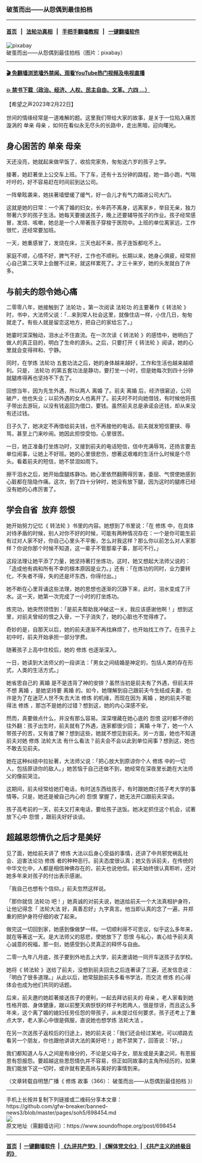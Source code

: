 ### 破茧而出——从怨偶到最佳拍档
------------------------

#### [首页](https://github.com/gfw-breaker/banned-news3/blob/master/README.md) &nbsp;&nbsp;|&nbsp;&nbsp; [法轮功真相](https://github.com/begood0513/basic/blob/master/README.md)  &nbsp;&nbsp;|&nbsp;&nbsp; [手把手翻墙教程](https://github.com/gfw-breaker/guides/wiki)  &nbsp;&nbsp;|&nbsp;&nbsp; [一键翻墙软件](https://github.com/gfw-breaker/nogfw/blob/master/README.md)  



<div><img alt="pixabay" src="https://img.soundofhope.org/2023-02/1677097781796.jpg"/>
<br/><figcaption class="caption">
 破茧而出——从怨偶到最佳拍档（图片：pixabay）
</figcaption></div><hr/>

#### [ 🎬  免翻墙浏览墙外禁闻、观看YouTube热门视频及电视直播](https://github.com/gfw-breaker/HelloWorld)

#### [ 💥  禁书下载（政治、经济、人权、民主自由、文革、六四 ...）](https://github.com/gfw-breaker/books/blob/master/README.md)

<div><div class="Content__Wrapper sc-1bvya0-0 elmmKw article_body" data-checkusr="" itemprop="articleBody">
 <div id="post_place_1">
 </div>
 <p class="meta-top">
  <span class="meta">
   【希望之声2023年2月22日】
  </span>
 </p>
 <p style="margin-top:16px;margin-bottom:16px">
  世间的情缘经常是一道难解的题。这里我们带给大家的故事，是关于一位陷入痛苦漩涡的
  <ok href="/term/841872">
   单亲
  </ok>
  <ok href="/term/2819">
   母亲
  </ok>
  ，如何在看似永无尽头的长路中，走出黑暗，迎向曙光。
 </p>
 <h2>
  身心困苦的
  <ok href="/term/841872">
   单亲
  </ok>
  <ok href="/term/2819">
   母亲
  </ok>
 </h2>
 <p>
  天还没亮，她就起来做早饭了，收拾完家务，匆匆送六岁的孩子上学。
 </p>
 <p>
  接著，她赶著坐上公交车上班。下了车，还有十五分钟的路程，她一路小跑，气喘吁吁的，好不容易赶在时间前到达公司。
 </p>
 <p>
  一阵晕眩袭来，她扶著墙壁缓了缓气，好一会儿才有气力踏进公司大门。
 </p>
 <p>
  这就是她的日常：一个离了婚的妇女，长年药不离身，远离家乡，举目无亲，独力带著六岁的孩子生活。她每天要接送孩子，晚上还要辅导孩子的作业。孩子经常感冒，发烧、咳嗽，她总是一个人带著孩子穿梭于医院中。上班的单位离家远，工作很忙，还经常要加班。
 </p>
 <p>
  一天，她重感冒了，发烧在床，三天也起不来，孩子连饭都吃不上。
 </p>
 <p>
  家庭不顺，心情不好，脾气不好，工作也不顺利。长期以来，她身心俱疲，经常担心自己第二天早上会醒不过来，就这样累死了。才三十来岁，她的头发就白了许多。
 </p>
 <h2>
  与前夫的怨令她心痛
 </h2>
 <p>
  二零零八年，她接触到了
  <ok href="/term/968">
   法轮功
  </ok>
  。第一次阅读
  <ok href="/term/968">
   法轮功
  </ok>
  的主要著作《
  <ok href="/term/4799">
   转法轮
  </ok>
  》时，书中，大法师父说：「…来到常人社会这里，就像住店一样，小住几日，匆匆就走了。有些人就是留恋这地方，把自己的家给忘了。」
 </p>
 <p>
  她霎时深深触动，泪水止不住直流。在一次次读《
  <ok href="/term/4799">
   转法轮
  </ok>
  》的感悟中，她明白了做人的真正目的，明白了生命的源头。之后，只要打开《
  <ok href="/term/4799">
   转法轮
  </ok>
  》阅读，她的心里就会变得祥和、宁静。
 </p>
 <p>
  同时，在学炼
  <ok href="/term/968">
   法轮功
  </ok>
  五套功法之后，她的身体越来越好，工作和生活也越来越顺利。只是，
  <ok href="/term/968">
   法轮功
  </ok>
  的第五套功法是静功，要打坐一小时，但是她每次到四十分钟就腿疼得再也坚持不下去了。
 </p>
 <p>
  回想当年，因为先生外遇，所以两人
  <ok href="/term/29590">
   离婚
  </ok>
  了。前夫
  <ok href="/term/29590">
   离婚
  </ok>
  后，经济很窘迫，公司破产，他也失业；以前外遇的女人也离开了。前夫时不时向她借钱，有时候他将孩子带出去游玩，以没有钱返回为借口，要钱。虽然前夫总是承诺会还钱，却从来没有还过钱。
 </p>
 <p>
  日子久了，她决定不再借给前夫钱，也不再接他的电话。前夫就发短信要挟、辱骂，甚至上门来吵闹。她因此担惊受怕，心里很苦。
 </p>
 <p>
  一日，她正准备打坐炼功时，又接到前夫的电话短信，信中充满辱骂，还扬言要去单位闹事，让她上不好班。她的心里很悲伤，想著这艰难的生活什么时候是个尽头。看着前夫的短信，她不禁泪如雨下。
 </p>
 <p>
  擦干泪水之后，她开始盘腿炼静功。她心里依然翻腾得厉害，委屈、气恨使她感到心脏都在隐隐作痛。这次，到了四十分钟时，她没有放下腿，因为这时的腿疼已经没有她的心疼厉害了。
 </p>
 <h2>
  学会自省  放弃
  <ok href="/term/4214">
   怨恨
  </ok>
 </h2>
 <p>
  她开始努力记忆《
  <ok href="/term/4799">
   转法轮
  </ok>
  》书里的内容。她想到了书里说：「在
  <ok href="/term/554195">
   修炼
  </ok>
  中，在具体对待矛盾的时候，别人对你不好的时候，可能有两种情况存在：一个是你可能生前有过对人家不好，你自己心里头不平衡，怎么对我这样？那么你以前怎么对人家那样？你说你那个时候不知道，这一辈子不管那辈子事，那可不行。」
 </p>
 <p>
  这段法理让她平添了力量，她坚持著打坐炼功，这时，她又想起大法师父说的：「造成他有病和所有不幸的根本原因是业力。」还有：「在炼功的同时，业力要转化，不失者不得，失的还是坏东西，你得付出。」
 </p>
 <p>
  她不断在心里背诵这些法理，她的思想也逐渐的沉静下来，此时，泪水变成了汗水。这一天，她第一次完成了一小时的打坐炼功。
 </p>
 <p>
  炼完功，她突然领悟到：「是前夫帮助我冲破这一关，我应该感谢他啊！」想到这里，对前夫曾经的恨之入骨，一下子消失了，她的心脏也不觉得疼了。
 </p>
 <p>
  奇妙的是，自那天以后，她的前夫逐渐不再找麻烦了，也开始找工作了。在孩子上初中时，前夫开始承担一部分学费。
 </p>
 <p>
  随著孩子上高中住校后，她的
  <ok href="/term/554195">
   修炼
  </ok>
  也逐渐深入。
 </p>
 <p>
  一日，她读到大法师父的一段讲法：「男女之间结婚是神定的，包括人类的存在形式，人类的生活方式。」
 </p>
 <p>
  她省思自己的
  <ok href="/term/29590">
   离婚
  </ok>
  是不是违背了神的安排？虽然当初是前夫有了外遇，但前夫并不想
  <ok href="/term/29590">
   离婚
  </ok>
  ，是她坚持要
  <ok href="/term/29590">
   离婚
  </ok>
  的。如今，她理解到自己跟前夫今生结成夫妻，也许是为了在迷茫人世不失去大法
  <ok href="/term/554195">
   修炼
  </ok>
  的机缘，而现在因为
  <ok href="/term/29590">
   离婚
  </ok>
  ，她的前夫不能得法
  <ok href="/term/554195">
   修炼
  </ok>
  ，那岂不是她的过错？想到这，她的内心深感不安。
 </p>
 <p>
  然而，真要做点什么，并没有那么容易。深深埋藏在她心底的
  <ok href="/term/4214">
   怨恨
  </ok>
  这时都不停的往外翻：孩子出生时，前夫就有了外遇，连家都很少回；
  <ok href="/term/29590">
   离婚
  </ok>
  十年了，她一个人带孩子的苦，又有谁了解？想到这些，她就不想见到前夫。另一方面，她也不知道前夫对她
  <ok href="/term/554195">
   修炼
  </ok>
  <ok href="/term/8055">
   法轮大法
  </ok>
  有什么看法？前夫会不会以此到单位闹事？想到这，她也不敢去见前夫。
 </p>
 <p>
  她在这种纠结中拉扯著，大法师父说：「把心放大到原谅你个人
  <ok href="/term/554195">
   修炼
  </ok>
  中的一切人，包括原谅你的敌人。」她苦恼于自己还做不到，她经常在深夜里长跪在大法师父的像前哭泣。
 </p>
 <p>
  这期间，前夫经常给她打电话，有时送东西给孩子，有时跟她商讨孩子考大学的事情等。只是，她还是被自己内心的
  <ok href="/term/4214">
   怨恨
  </ok>
  掌握了，她无法开口跟前夫深谈。
 </p>
 <p>
  孩子高考前的一天，前夫又打来电话，要给孩子送饭。她决定抓住这个机会，试著放下心中
  <ok href="/term/4214">
   怨恨
  </ok>
  ，跟前夫好好谈谈。
 </p>
 <h2>
  超越恩怨情仇之后才是美好
 </h2>
 <p>
  见了面，她给前夫讲了
  <ok href="/term/554195">
   修炼
  </ok>
  大法以后身心受益的事情，还讲了中共邪党祸乱社会、迫害法论功
  <ok href="/term/554195">
   修炼
  </ok>
  者的种种恶行。前夫态度很认真；她又告诉前夫，在传统的中华文化中，人都是相信神佛存在的，前夫也说他信。前夫始终很认真聆听，还对她多年来对孩子的付出表示感谢。
 </p>
 <p>
  「我自己也想有个信仰。」前夫忽然这样说。
 </p>
 <p>
  「那你就信
  <ok href="/term/968">
   法轮功
  </ok>
  吧！」她真诚的对前夫说，她送给前夫一个大法真相护身符，让他记得念「
  <ok href="/term/8055">
   法轮大法
  </ok>
  好，真善忍好」九字真言。他当即认真的念了一遍，并郑重的把护身符仔细的收了起来。
 </p>
 <p>
  做完这一切回到家，她感到像做梦一样。一切顺利得不可思议，似乎这么多年来，就在等著这一天。是大法师父的慈悲，使她放下了
  <ok href="/term/4214">
   怨恨
  </ok>
  与私心，衷心给予前夫真心诚意的祝福，那一刻，她感受到心灵真正的释怀与自由。
 </p>
 <p>
  二零一九年八月底，孩子要到外地去上大学，前夫邀请她一同开车送孩子去学校。
 </p>
 <p>
  她将《
  <ok href="/term/4799">
   转法轮
  </ok>
  》送给了前夫，没想到前夫回去之后连著读了三遍，还发信息说：「明白了很多道理。」从此以后，她常鼓励前夫多看书学法，而交流
  <ok href="/term/554195">
   修炼
  </ok>
  的心得体会也成为他们共同的话题。
 </p>
 <p>
  后来，前夫邀约她趁著接送孩子的便利，一起去拜访前夫的
  <ok href="/term/2819">
   母亲
  </ok>
  。老人家看到她性格开朗、身体健康，跟以前整天病恹恹的样子判若两人，很是惊讶，而且这么多年来，这个离了婚的媳妇任劳任怨的带孩子，从未提过任何要求，孩子还考上了重点大学，老人家心中很是佩服，直说她也想学炼
  <ok href="/term/8055">
   法轮大法
  </ok>
  。
 </p>
 <p>
  在另一次送孩子返校后的归途上，她的前夫说：「我们还会经过某地，可以顺路去看另一个朋友，你也跟他讲讲大法的美好吧！」她不禁笑了，回答说：「好。」
 </p>
 <p>
  我们都知道人与人之间是有缘分的，不论是父母子女，朋友或是夫妻之间，有恩报恩有怨报怨。要超越这些恩怨情仇并不容易，但正如同故事的主角所经历的，如果我们能放下这一切时，或许就有更高尚与美好的事情到来。
 </p>
 <p>
  （文章转载自明慧广播《
  <ok href="/term/554195">
   修炼
  </ok>
  故事（366）：
  <ok href="https://www.mhradio.org/showprogram/15695.html">
   破茧而出——从怨偶到最佳拍档
  </ok>
  》）
 </p>
</div>
</div>
<hr/>
手机上长按并复制下列链接或二维码分享本文章：<br/>
https://github.com/gfw-breaker/banned-news3/blob/master/pages/soh5/698454.md <br/>
<a href='https://github.com/gfw-breaker/banned-news3/blob/master/pages/soh5/698454.md'><img src='https://github.com/gfw-breaker/banned-news3/blob/master/pages/soh5/698454.md.png'/></a> <br/>
原文地址（需翻墙访问）：https://www.soundofhope.org/post/698454


------------------------
#### [首页](https://github.com/gfw-breaker/banned-news3/blob/master/README.md) &nbsp;|&nbsp; [一键翻墙软件](https://github.com/gfw-breaker/nogfw/blob/master/README.md) &nbsp;| [《九评共产党》](https://github.com/gfw-breaker/9ping.md/blob/master/README.md#九评之一评共产党是什么) | [《解体党文化》](https://github.com/gfw-breaker/jtdwh.md/blob/master/README.md) | [《共产主义的终极目的》](https://github.com/gfw-breaker/gczydzjmd.md/blob/master/README.md)


<img src='http://gfw-breaker.win/banned-news3/pages/soh5/698454.md' width='0px' height='0px'/>